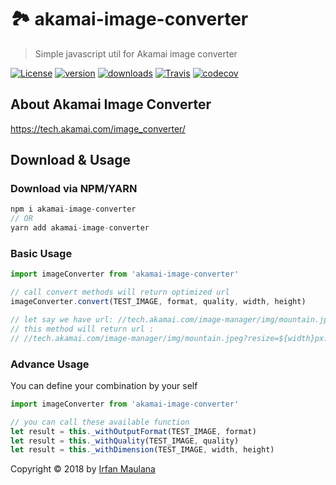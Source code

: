 # 🏞 akamai-image-converter

> Simple javascript util for Akamai image converter

[![License](https://img.shields.io/github/license/mazipan/akamai-image-converter.svg?maxAge=3600)](https://github.com/mazipan/akamai-image-converter) [![version](https://img.shields.io/npm/v/akamai-image-converter.svg)](https://www.npmjs.com/package/akamai-image-converter)
[![downloads](https://img.shields.io/npm/dt/akamai-image-converter.svg)](https://www.npmjs.com/package/akamai-image-converter) [![Travis](https://img.shields.io/travis/mazipan/akamai-image-converter.svg)](https://travis-ci.org/mazipan/akamai-image-converter)
[![codecov](https://codecov.io/gh/mazipan/akamai-image-converter/branch/master/graph/badge.svg)](https://codecov.io/gh/mazipan/akamai-image-converter)


## About Akamai Image Converter

https://tech.akamai.com/image_converter/


## Download & Usage

### Download via NPM/YARN

```js
npm i akamai-image-converter
// OR
yarn add akamai-image-converter
```

### Basic Usage

```js
import imageConverter from 'akamai-image-converter'

// call convert methods will return optimized url
imageConverter.convert(TEST_IMAGE, format, quality, width, height)

// let say we have url: //tech.akamai.com/image-manager/img/mountain.jpeg
// this method will return url :
// //tech.akamai.com/image-manager/img/mountain.jpeg?resize=${width}px:${height}px&output-quality=${quality}&output-format=${format}
```

### Advance Usage

You can define your combination by your self


```js
import imageConverter from 'akamai-image-converter'

// you can call these available function
let result = this._withOutputFormat(TEST_IMAGE, format)
let result = this._withQuality(TEST_IMAGE, quality)
let result = this._withDimension(TEST_IMAGE, width, height)
```



Copyright © 2018 by [Irfan Maulana](https://github.com/mazipan/)
